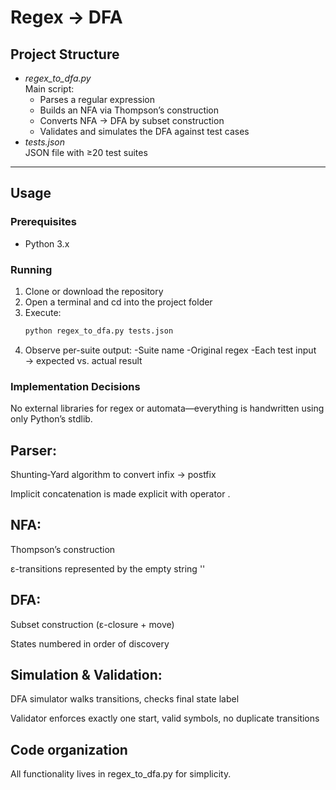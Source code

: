 # Regex → DFA

## Project Structure

- *regex_to_dfa.py*  
  Main script:  
  - Parses a regular expression  
  - Builds an NFA via Thompson’s construction  
  - Converts NFA → DFA by subset construction  
  - Validates and simulates the DFA against test cases  
- *tests.json*  
  JSON file with ≥20 test suites  
 

---

## Usage

### Prerequisites

- Python 3.x 

### Running

1. Clone or download the repository  
2. Open a terminal and cd into the project folder  
3. Execute:
   ```bash
   python regex_to_dfa.py tests.json
4. Observe per-suite output:
   -Suite name
   -Original regex
   -Each test input → expected vs. actual result

### Implementation Decisions
No external libraries for regex or automata—everything is handwritten using only Python’s stdlib.

## Parser:

Shunting‐Yard algorithm to convert infix → postfix

Implicit concatenation is made explicit with operator .

## NFA:

Thompson’s construction

ε-transitions represented by the empty string ''

## DFA:

Subset construction (ε-closure + move)

States numbered in order of discovery

## Simulation & Validation:

DFA simulator walks transitions, checks final state label

Validator enforces exactly one start, valid symbols, no duplicate transitions


## Code organization

All functionality lives in regex_to_dfa.py for simplicity.
